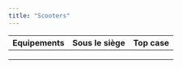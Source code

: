 ```yaml
---
title: "Scooters"
---
```


Equipements | Sous le siège | Top case
:--- | --- | --- 
 |  |  
 |  | 
 |  |